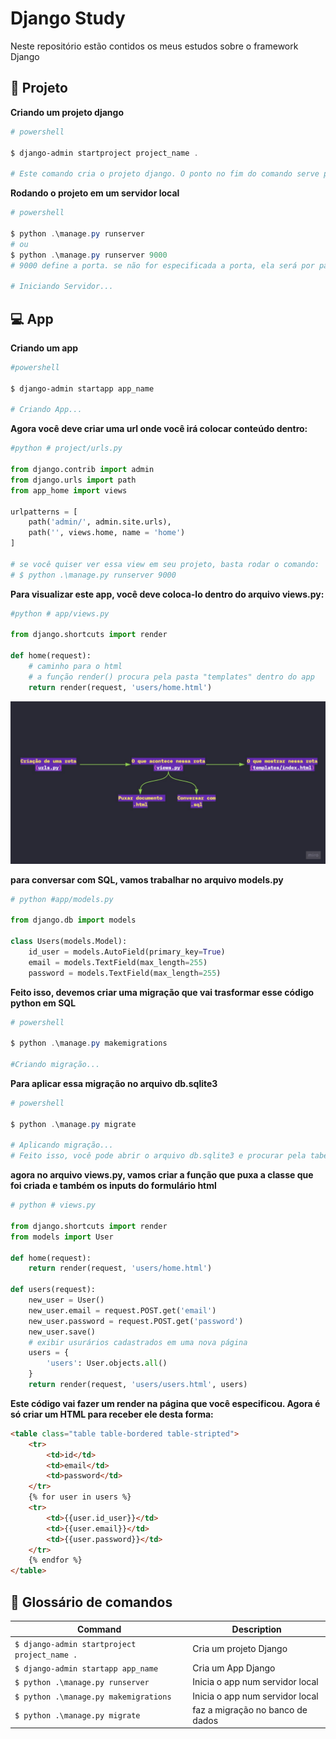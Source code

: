# **Django Study**
Neste repositório estão contidos os meus estudos sobre o framework Django

## 🚀 Projeto
**Criando um projeto django**
```powershell
# powershell

$ django-admin startproject project_name .

# Este comando cria o projeto django. O ponto no fim do comando serve para criar o arquivo "manage.py" no diretório local e não em uma subpasta
```
**Rodando o projeto em um servidor local**
```powershell
# powershell

$ python .\manage.py runserver
# ou
$ python .\manage.py runserver 9000
# 9000 define a porta. se não for especificada a porta, ela será por padrão 8000

# Iniciando Servidor...
```

## 💻 App
**Criando um app**
```powershell
#powershell

$ django-admin startapp app_name

# Criando App...
```
**Agora você deve criar uma url onde você irá colocar conteúdo dentro:**
```python
#python # project/urls.py

from django.contrib import admin
from django.urls import path
from app_home import views

urlpatterns = [
    path('admin/', admin.site.urls),
    path('', views.home, name = 'home')
]

# se você quiser ver essa view em seu projeto, basta rodar o comando:
# $ python .\manage.py runserver 9000
```
**Para visualizar este app, você deve coloca-lo dentro do arquivo views.py:**
```python
#python # app/views.py

from django.shortcuts import render

def home(request):
    # caminho para o html
    # a função render() procura pela pasta "templates" dentro do app
    return render(request, 'users/home.html')
```
 <img src="./diagram.jpg"/>

 **para conversar com SQL, vamos trabalhar no arquivo models.py**
```python
# python #app/models.py

from django.db import models

class Users(models.Model):
    id_user = models.AutoField(primary_key=True)
    email = models.TextField(max_length=255)
    password = models.TextField(max_length=255)
```
**Feito isso, devemos criar uma migração que vai trasformar esse código python em SQL**
```powershell
# powershell

$ python .\manage.py makemigrations

#Criando migração...
```
**Para aplicar essa migração no arquivo db.sqlite3**
```powershell
# powershell

$ python .\manage.py migrate

# Aplicando migração...
# Feito isso, você pode abrir o arquivo db.sqlite3 e procurar pela tabela app_name_(nome da classe em models)
```
**agora no arquivo views.py, vamos criar a função que puxa a classe que foi criada e também os inputs do formulário html**
```python
# python # views.py

from django.shortcuts import render
from models import User

def home(request):
    return render(request, 'users/home.html')

def users(request):
    new_user = User()
    new_user.email = request.POST.get('email')
    new_user.password = request.POST.get('password')
    new_user.save()
    # exibir usurários cadastrados em uma nova página
    users = {
        'users': User.objects.all()
    }
    return render(request, 'users/users.html', users)
```
**Este código vai fazer um render na página que você especificou. Agora é só criar um HTML para receber ele desta forma:**
```html
<table class="table table-bordered table-stripted">
    <tr>
        <td>id</td>
        <td>email</td>
        <td>password</td>
    </tr>
    {% for user in users %}
    <tr>
        <td>{{user.id_user}}</td>
        <td>{{user.email}}</td>
        <td>{{user.password}}</td>
    </tr>
    {% endfor %}
</table>
```

## 📑 Glossário de comandos
| Command | Description |
| ------- | ----------- |
| `$ django-admin startproject project_name .` | Cria um projeto Django|
| `$ django-admin startapp app_name`           | Cria um App Django|
| `$ python .\manage.py runserver`             | Inicia o app num servidor local|
| `$ python .\manage.py makemigrations`        | Inicia o app num servidor local|
| `$ python .\manage.py migrate`               | faz a migração no banco de dados|